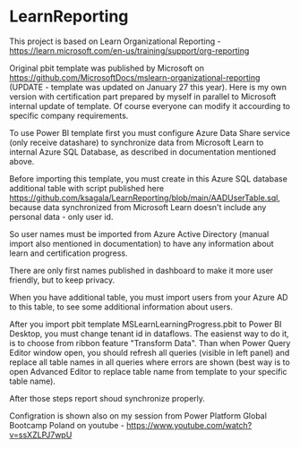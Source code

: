 # LearnReporting

This project is based on Learn Organizational Reporting - https://learn.microsoft.com/en-us/training/support/org-reporting

Original pbit template was published by Microsoft on https://github.com/MicrosoftDocs/mslearn-organizational-reporting (UPDATE - template was updated on January 27 this year).
Here is my own version with certification part prepared by myself in parallel to Microsoft internal update of template. Of course everyone can modify it accourding to specific company requirements.

To use Power BI template first you must configure Azure Data Share service (only receive datashare) to synchronize data from Microsoft Learn to internal Azure SQL Database, as described in documentation mentioned above.

Before importing this template, you must create in this Azure SQL database additional table with script published here https://github.com/ksagala/LearnReporting/blob/main/AADUserTable.sql, because data synchronized from Microsoft Learn doesn't include any personal data - only user id.

So user names must be imported from Azure Active Directory (manual import also mentioned in documentation) to have any information about learn and certification progress.

There are only first names published in dashboard to make it more user friendly, but to keep privacy.

When you have additional table, you must import users from your Azure AD to this table, to see some additional information about users.

After you import pbit template MSLearnLearningProgress.pbit to Power BI Desktop, you must change tenant id in dataflows. The easienst way to do it, is to choose from ribbon feature "Transform Data".
Than when Power Query Editor window open, you should refresh all queries (visible in left panel) and replace all table names in all queries where errors are shown (best way is to open Advanced Editor to replace table name from template to your specific table name).

After those steps report shoud synchronize properly.

Configration is shown also on my session from Power Platform Global Bootcamp Poland on youtube - https://www.youtube.com/watch?v=ssXZLPJ7wpU
